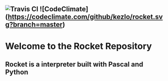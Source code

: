 ![Travis CI](https://travis-ci.org/kezlo/rocket.svg?branch=master) ![CodeClimate] (https://codeclimate.com/github/kezlo/rocket.svg?branch=master)
---

# Welcome to the Rocket Repository

## Rocket is a interpreter built with Pascal and Python
